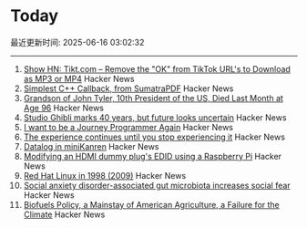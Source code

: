 # Today

最近更新时间: 2025-06-16 03:02:32

--- 
1. [Show HN: Tikt.com – Remove the "OK" from TikTok URL's to Download as MP3 or MP4](https://tikt.com/) Hacker News
2. [Simplest C++ Callback, from SumatraPDF](https://blog.kowalczyk.info/a-stsj/simplest-c-callback-from-sumatrapdf.html) Hacker News
3. [Grandson of John Tyler, 10th President of the US, Died Last Month at Age 96](https://www.msn.com/en-us/news/world/the-last-grandson-of-john-tyler-the-u-s-president-who-took-office-in-1841-just-died-at-age-96/ar-AA1G0waB) Hacker News
4. [Studio Ghibli marks 40 years, but future looks uncertain](https://www.japantimes.co.jp/culture/2025/06/06/film/ghibli-anniversary-40/) Hacker News
5. [I want to be a Journey Programmer Again](https://hexhowells.com/posts/journey.html) Hacker News
6. [The experience continues until you stop experiencing it](https://strangemachine.tv/safespace/popov/) Hacker News
7. [Datalog in miniKanren](https://deosjr.github.io/dynamicland/datalog.html) Hacker News
8. [Modifying an HDMI dummy plug's EDID using a Raspberry Pi](https://www.downtowndougbrown.com/2025/06/modifying-an-hdmi-dummy-plugs-edid-using-a-raspberry-pi/) Hacker News
9. [Red Hat Linux in 1998 (2009)](https://linuxgazette.net/165/laycock.html) Hacker News
10. [Social anxiety disorder-associated gut microbiota increases social fear](https://www.pnas.org/doi/abs/10.1073/pnas.2308706120) Hacker News
11. [Biofuels Policy, a Mainstay of American Agriculture, a Failure for the Climate](https://insideclimatenews.org/news/13062025/agriculture-ethanol-biofuel-policy-climate-failure/) Hacker News
